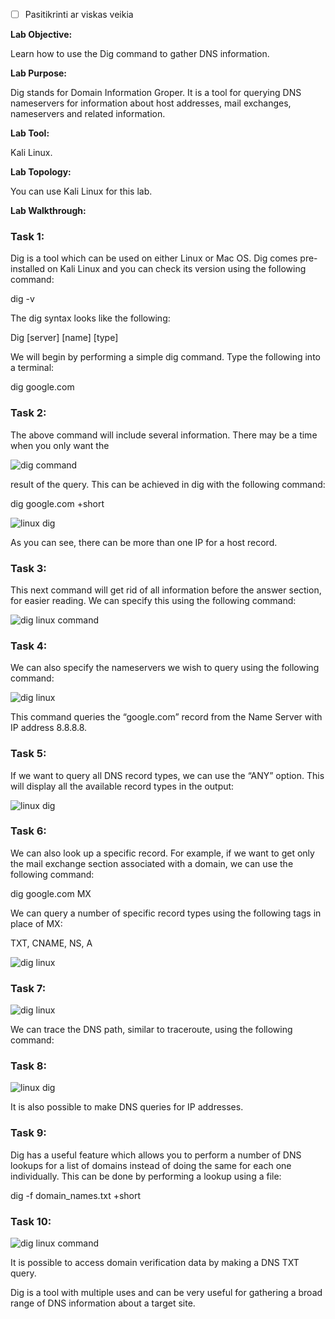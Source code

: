 - [ ] Pasitikrinti ar viskas veikia

**Lab Objective:**

Learn how to use the Dig command to gather DNS information.

**Lab Purpose:**

Dig stands for Domain Information Groper. It is a tool for querying DNS nameservers for information about host addresses, mail exchanges, nameservers and related information.

**Lab Tool:**

Kali Linux.

**Lab Topology:**

You can use Kali Linux for this lab.

**Lab Walkthrough:**

### Task 1:

Dig is a tool which can be used on either Linux or Mac OS. Dig comes pre-installed on Kali Linux and you can check its version using the following command:

dig -v

The dig syntax looks like the following:

Dig [server] [name] [type]

We will begin by performing a simple dig command. Type the following into a terminal:

dig google.com

### Task 2:

The above command will include several information. There may be a time when you only want the

![dig command](attachements/dig_command.png)

result of the query. This can be achieved in dig with the following command:

dig google.com +short

![linux dig](attachements/linux_dig.png)

As you can see, there can be more than one IP for a host record.

### Task 3:

This next command will get rid of all information before the answer section, for easier reading. We can specify this using the following command:

![dig linux command](attachements/dig_linux_command-1.png)

### Task 4:

We can also specify the nameservers we wish to query using the following command:

![dig linux](attachements/dig_linux-2.png)

This command queries the “google.com” record from the Name Server with IP address 8.8.8.8.

### Task 5:

If we want to query all DNS record types, we can use the “ANY” option. This will display all the available record types in the output:

![linux dig](attachements/linux_dig-2.png)

### Task 6:

We can also look up a specific record. For example, if we want to get only the mail exchange section associated with a domain, we can use the following command:

dig google.com MX

We can query a number of specific record types using the following tags in place of MX:

TXT, CNAME, NS, A

![dig linux](attachements/dig_linux-1.png)

### Task 7:

![dig linux](attachements/dig_linux.png)

We can trace the DNS path, similar to traceroute, using the following command:

### Task 8:

![linux dig](attachements/linux_dig-1.png)

It is also possible to make DNS queries for IP addresses.

### Task 9:

Dig has a useful feature which allows you to perform a number of DNS lookups for a list of domains instead of doing the same for each one individually. This can be done by performing a lookup using a file:

dig -f domain_names.txt +short

### Task 10:

![dig linux command](attachements/dig_linux_command.png)

It is possible to access domain verification data by making a DNS TXT query.

Dig is a tool with multiple uses and can be very useful for gathering a broad range of DNS information about a target site.